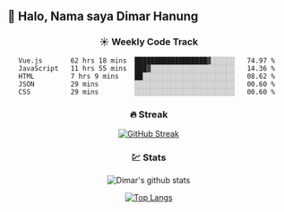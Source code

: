 ## 👋 Halo, Nama saya **Dimar Hanung**

<center>

### :sunny: Weekly Code Track
<!--START_SECTION:waka-->
```text
Vue.js       62 hrs 18 mins  ██████████████████▓░░░░░░   74.97 % 
JavaScript   11 hrs 55 mins  ███▓░░░░░░░░░░░░░░░░░░░░░   14.36 % 
HTML         7 hrs 9 mins    ██░░░░░░░░░░░░░░░░░░░░░░░   08.62 % 
JSON         29 mins         ░░░░░░░░░░░░░░░░░░░░░░░░░   00.60 % 
CSS          29 mins         ░░░░░░░░░░░░░░░░░░░░░░░░░   00.60 % 
```
<!--END_SECTION:waka-->

### :fire: Streak

[![GitHub Streak](http://github-readme-streak-stats.herokuapp.com?user=dimar-hanung)](https://git.io/streak-stats)

### :chart: Stats

![Dimar's github stats](https://github-readme-stats.vercel.app/api?username=dimar-hanung&show_icons=true&theme=vue)

[![Top Langs](https://github-readme-stats.vercel.app/api/top-langs/?username=dimar-hanung)](#)

</center>
